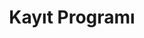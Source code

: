 ---
title: "Kayıt Programı"
description: "Stajda yaptığım proje."
technologies:
  - "C#"
  - "DevExpress"
  - "SQL"
github: "https://github.com/mustafaenes0zturk/kayitProgrami"
demo: "https://github.com/mustafaenes0zturk/kayitProgrami"
featured: true
--- 